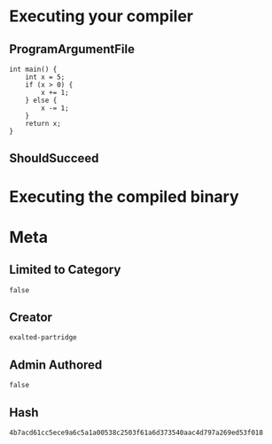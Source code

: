 # Executing your compiler

## ProgramArgumentFile

```
int main() {
    int x = 5;
    if (x > 0) {
        x += 1;
    } else {
        x -= 1;
    }
    return x;
}
```

## ShouldSucceed

# Executing the compiled binary

# Meta

## Limited to Category

```
false
```

## Creator

```
exalted-partridge
```

## Admin Authored

```
false
```

## Hash

```
4b7acd61cc5ece9a6c5a1a00538c2503f61a6d373540aac4d797a269ed53f018
```
